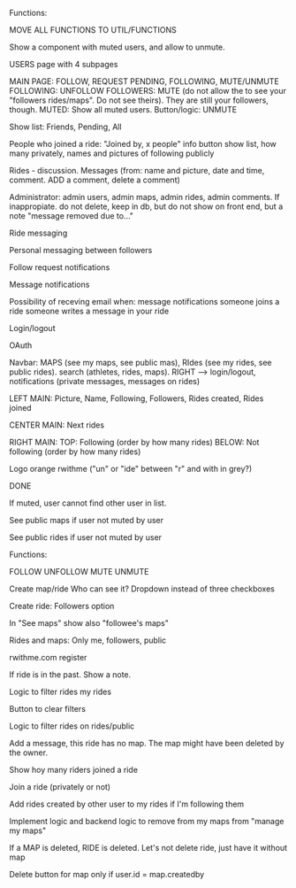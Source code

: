 Functions:

MOVE ALL FUNCTIONS TO UTIL/FUNCTIONS

Show a component with muted users, and allow to unmute.

USERS page with 4 subpages

MAIN PAGE: FOLLOW, REQUEST PENDING, FOLLOWING, MUTE/UNMUTE
FOLLOWING: UNFOLLOW
FOLLOWERS: MUTE (do not allow the to see your "followers rides/maps". Do not see theirs). They are still your followers, though.
MUTED: Show all muted users. Button/logic: UNMUTE

Show list: Friends, Pending, All

People who joined a ride: "Joined by, x people" info button show list, how many privately, names and pictures of following publicly

Rides - discussion. Messages (from: name and picture, date and time, comment. ADD a comment, delete a comment)

Administrator: admin users, admin maps, admin rides, admin comments. If inappropiate. do not delete, keep in db, but do not show on front end, but a note "message removed due to..."

Ride messaging

Personal messaging between followers


Follow request notifications

Message notifications

Possibility of receving email when:
message notifications
someone joins a ride
someone writes a message in your ride

Login/logout

OAuth

Navbar: MAPS (see my maps, see public mas), RIdes (see my rides, see public rides). search (athletes, rides, maps). RIGHT --> login/logout, notifications (private messages, messages on rides)

LEFT MAIN: Picture, Name, Following, Followers, Rides created, Rides joined

CENTER MAIN: Next rides

RIGHT MAIN: TOP: Following (order by how many rides) BELOW: Not following (order by how many rides)

Logo orange rwithme ("un" or "ide" between "r" and with in grey?)


DONE

If muted, user cannot find other user in list.

See public maps if user not muted by user

See public rides if user not muted by user

Functions:

FOLLOW
UNFOLLOW
MUTE
UNMUTE

Create map/ride Who can see it? Dropdown instead of three checkboxes


Create ride: Followers option

In "See maps" show also "followee's maps"

Rides and maps: Only me, followers, public

rwithme.com register

If ride is in the past. Show a note. 

Logic to filter rides my rides

Button to clear filters

Logic to filter rides on rides/public

Add a message, this ride has no map. The map might have been deleted by the owner.

Show hoy many riders joined a ride

Join a ride (privately or not)

Add rides created by other user to my rides if I'm following them

Implement logic and backend logic to remove from my maps from "manage my maps"

If a MAP is deleted, RIDE is deleted. Let's not delete ride, just have it without map

Delete button for map only if user.id = map.createdby